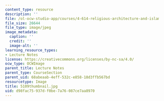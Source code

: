 ```yaml
---
content_type: resource
description: ''
file: /ol-ocw-studio-app/courses/4-614-religious-architecture-and-islamic-cultures-fall-2002/d98fac75937df0be7a76087ce7aa8970_5109thumbnail.jpg
file_size: 26644
file_type: image/jpeg
image_metadata:
  caption: ''
  credit: ''
  image-alt: ''
learning_resource_types:
- Lecture Notes
license: https://creativecommons.org/licenses/by-nc-sa/4.0/
ocw_type: OCWImage
parent_title: Lecture Notes
parent_type: CourseSection
parent_uid: 68abeaab-4eff-532c-e858-18d3ffb567bd
resourcetype: Image
title: 5109thumbnail.jpg
uid: d98fac75-937d-f0be-7a76-087ce7aa8970
---
```

